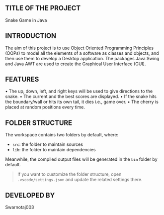 ## TITLE OF THE PROJECT
Snake Game in Java

## INTRODUCTION
The aim of this project is to use Object Oriented Programming Principles (OOPs) to model all the elements of a software as classes and 
objects, and then use them to develop a Desktop application. The packages Java Swing and Java AWT are used to create the Graphical User 
Interface (GUI).

## FEATURES
•	The up, down, left, and right keys will be used to give directions to the snake.
•	The current and the best scores are displayed.
•	If the snake hits the boundary/wall or hits its own tail, it dies i.e., game over.
•	The cherry is placed at random positions every time.

## FOLDER STRUCTURE

The workspace contains two folders by default, where:
- `src`: the folder to maintain sources
- `lib`: the folder to maintain dependencies

Meanwhile, the compiled output files will be generated in the `bin` folder by default.

> If you want to customize the folder structure, open `.vscode/settings.json` and update the related settings there.

## DEVELOPED BY
Swarnotaj003